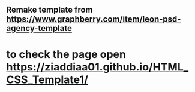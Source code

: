 ## Remake template from https://www.graphberry.com/item/leon-psd-agency-template
# to check the page open https://ziaddiaa01.github.io/HTML_CSS_Template1/
